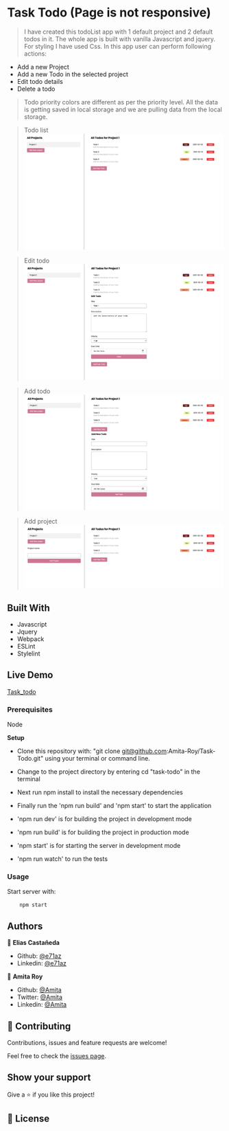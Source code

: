 # Task Todo (Page is not responsive)

> I have created this todoList app with 1 default project and 2 default todos in it. The whole app is built with vanilla Javascript and jquery. For styling I have used Css. In this app user can perform following actions:

- Add a new Project
- Add a new Todo in the selected project
- Edit todo details
- Delete a todo

> Todo priority colors are different as per the priority level. All the data is getting saved in local storage and we are pulling data from the local storage.

> Todo list
> ![Homepage](./src/assets/images/homepage.png)

> Edit todo
> ![Edit Todo](./src/assets/images/editTodo.png)

> Add todo
> ![Add Todo](./src/assets/images/addTodo.png)

> Add project
> ![Add Project](./src/assets/images/addProject.png)

## Built With

- Javascript
- Jquery
- Webpack
- ESLint
- Stylelint

## Live Demo

[Task_todo](https://task-todo-git-working-branch.royamita.vercel.app)

### Prerequisites

Node

**Setup**

- Clone this repository with: "git clone git@github.com:Amita-Roy/Task-Todo.git" using your terminal or command line.

- Change to the project directory by entering cd "task-todo" in the terminal

- Next run npm install to install the necessary dependencies

- Finally run the 'npm run build' and 'npm start' to start the application

- 'npm run dev' is for building the project in development mode

- 'npm run build' is for building the project in production mode

- 'npm start' is for starting the server in development mode

- 'npm run watch' to run the tests

### Usage

Start server with:

```
    npm start
```

## Authors

👤 **Elias Castañeda**

- Github: [@e71az](https://github.com/e71az)
- Linkedin: [@e71az](https://www.linkedin.com/in/eliasecasta/)

👤 **Amita Roy**

- Github: [@Amita](https://github.com/Amita-Roy)
- Twitter: [@Amita](https://twitter.com/AmitaRoy14)
- Linkedin: [@Amita](https://www.linkedin.com/in/amita-roy-3b823b68/)

## 🤝 Contributing

Contributions, issues and feature requests are welcome!

Feel free to check the [issues page](issues/).

## Show your support

Give a ⭐️ if you like this project!

## 📝 License
